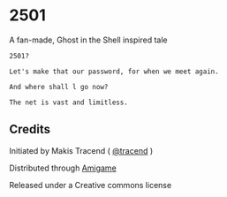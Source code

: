 # 2501
A fan-made, Ghost in the Shell inspired tale

```
2501? 

Let's make that our password, for when we meet again. 

And where shall l go now? 

The net is vast and limitless.  
```

## Credits

Initiated by Makis Tracend ( [@tracend](http://tracend.me) )

Distributed through [Amigame](http://amigame.co)

Released under a Creative commons license

